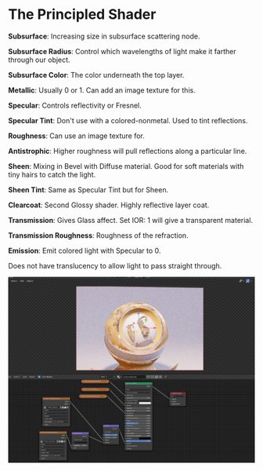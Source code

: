 # The Principled Shader

**Subsurface**: Increasing size in subsurface scattering node.

**Subsurface Radius**: Control which wavelengths of light make it farther through our object.

**Subsurface Color**: The color underneath the top layer.

**Metallic**: Usually 0 or 1. Can add an image texture for this.

**Specular**: Controls reflectivity or Fresnel.

**Specular Tint**: Don't use with a colored-nonmetal. Used to tint reflections.

**Roughness**: Can use an image texture for.

**Antistrophic**: Higher roughness will pull reflections along a particular line.

**Sheen**: Mixing in Bevel with Diffuse material. Good for soft materials with tiny hairs to catch the light.

**Sheen Tint**: Same as Specular Tint but for Sheen.

**Clearcoat**: Second Glossy shader. Highly reflective layer coat.

**Transmission**: Gives Glass affect. Set IOR: 1 will give a transparent material.

**Transmission Roughness**: Roughness of the refraction.

**Emission**: Emit colored light with Specular to 0.

Does not have translucency to allow light to pass straight through.

![](../../.gitbook/assets/image%20%2890%29.png)


